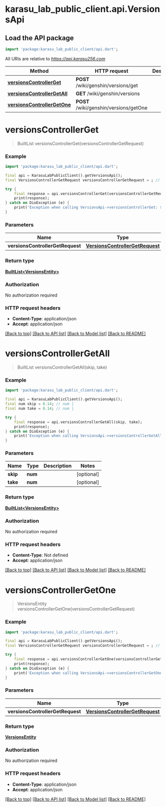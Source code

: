 # karasu_lab_public_client.api.VersionsApi

## Load the API package
```dart
import 'package:karasu_lab_public_client/api.dart';
```

All URIs are relative to *https://api.karasu256.com*

Method | HTTP request | Description
------------- | ------------- | -------------
[**versionsControllerGet**](VersionsApi.md#versionscontrollerget) | **POST** /wiki/genshin/versions/get | 
[**versionsControllerGetAll**](VersionsApi.md#versionscontrollergetall) | **GET** /wiki/genshin/versions | 
[**versionsControllerGetOne**](VersionsApi.md#versionscontrollergetone) | **POST** /wiki/genshin/versions/getOne | 


# **versionsControllerGet**
> BuiltList<VersionsEntity> versionsControllerGet(versionsControllerGetRequest)



### Example
```dart
import 'package:karasu_lab_public_client/api.dart';

final api = KarasuLabPublicClient().getVersionsApi();
final VersionsControllerGetRequest versionsControllerGetRequest = ; // VersionsControllerGetRequest | 

try {
    final response = api.versionsControllerGet(versionsControllerGetRequest);
    print(response);
} catch on DioException (e) {
    print('Exception when calling VersionsApi->versionsControllerGet: $e\n');
}
```

### Parameters

Name | Type | Description  | Notes
------------- | ------------- | ------------- | -------------
 **versionsControllerGetRequest** | [**VersionsControllerGetRequest**](VersionsControllerGetRequest.md)|  | 

### Return type

[**BuiltList&lt;VersionsEntity&gt;**](VersionsEntity.md)

### Authorization

No authorization required

### HTTP request headers

 - **Content-Type**: application/json
 - **Accept**: application/json

[[Back to top]](#) [[Back to API list]](../README.md#documentation-for-api-endpoints) [[Back to Model list]](../README.md#documentation-for-models) [[Back to README]](../README.md)

# **versionsControllerGetAll**
> BuiltList<VersionsEntity> versionsControllerGetAll(skip, take)



### Example
```dart
import 'package:karasu_lab_public_client/api.dart';

final api = KarasuLabPublicClient().getVersionsApi();
final num skip = 8.14; // num | 
final num take = 8.14; // num | 

try {
    final response = api.versionsControllerGetAll(skip, take);
    print(response);
} catch on DioException (e) {
    print('Exception when calling VersionsApi->versionsControllerGetAll: $e\n');
}
```

### Parameters

Name | Type | Description  | Notes
------------- | ------------- | ------------- | -------------
 **skip** | **num**|  | [optional] 
 **take** | **num**|  | [optional] 

### Return type

[**BuiltList&lt;VersionsEntity&gt;**](VersionsEntity.md)

### Authorization

No authorization required

### HTTP request headers

 - **Content-Type**: Not defined
 - **Accept**: application/json

[[Back to top]](#) [[Back to API list]](../README.md#documentation-for-api-endpoints) [[Back to Model list]](../README.md#documentation-for-models) [[Back to README]](../README.md)

# **versionsControllerGetOne**
> VersionsEntity versionsControllerGetOne(versionsControllerGetRequest)



### Example
```dart
import 'package:karasu_lab_public_client/api.dart';

final api = KarasuLabPublicClient().getVersionsApi();
final VersionsControllerGetRequest versionsControllerGetRequest = ; // VersionsControllerGetRequest | 

try {
    final response = api.versionsControllerGetOne(versionsControllerGetRequest);
    print(response);
} catch on DioException (e) {
    print('Exception when calling VersionsApi->versionsControllerGetOne: $e\n');
}
```

### Parameters

Name | Type | Description  | Notes
------------- | ------------- | ------------- | -------------
 **versionsControllerGetRequest** | [**VersionsControllerGetRequest**](VersionsControllerGetRequest.md)|  | 

### Return type

[**VersionsEntity**](VersionsEntity.md)

### Authorization

No authorization required

### HTTP request headers

 - **Content-Type**: application/json
 - **Accept**: application/json

[[Back to top]](#) [[Back to API list]](../README.md#documentation-for-api-endpoints) [[Back to Model list]](../README.md#documentation-for-models) [[Back to README]](../README.md)

